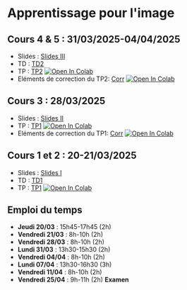 # Apprentissage pour l'image

<!---

## Cours 7 : 11/04/2025

- Slides : [Slides V](https://github.com/emilePi/Apprentissage_pour_l_image_25/blob/main/Slides/Slides_V.pdf)
- TP : [TP4](https://github.com/emilePi/Apprentissage_pour_l_image_25/blob/main/TP/TP4.ipynb) [![Open In Colab](https://colab.research.google.com/assets/colab-badge.svg)](https://colab.research.google.com/github/emilePi/Apprentissage_pour_l_image_25/blob/main/TP/TP4.ipynb)


## Cours 6 : 07/04/2025

- Slides : [Slides IV](https://github.com/emilePi/Apprentissage_pour_l_image_25/blob/main/Slides/Slides_IV.pdf)
- TD : [TD3](https://github.com/emilePi/Apprentissage_pour_l_image_25/blob/main/TD/TD3.pdf)
- TP : [TP3](https://github.com/emilePi/Apprentissage_pour_l_image_25/blob/main/TP/TP3.ipynb) [![Open In Colab](https://colab.research.google.com/assets/colab-badge.svg)](https://colab.research.google.com/github/emilePi/Apprentissage_pour_l_image_25/blob/main/TP/TP3.ipynb)
-->


## Cours 4 & 5 : 31/03/2025-04/04/2025

- Slides : [Slides III](https://github.com/emilePi/Apprentissage_pour_l_image_25/blob/main/Slides/Slides_III.pdf)
- TD : [TD2](https://github.com/emilePi/Apprentissage_pour_l_image_25/blob/main/TD/TD2.pdf)
- TP : [TP2](https://github.com/emilePi/Apprentissage_pour_l_image_25/blob/main/TP/TP2.ipynb) [![Open In Colab](https://colab.research.google.com/assets/colab-badge.svg)](https://colab.research.google.com/github/emilePi/Apprentissage_pour_l_image_25/blob/main/TP/TP2.ipynb)
- Eléments de correction du TP2: [Corr](https://github.com/emilePi/Apprentissage_pour_l_image_25/blob/main/TP/TP2_Corr.ipynb) [![Open In Colab](https://colab.research.google.com/assets/colab-badge.svg)](https://colab.research.google.com/github/emilePi/Apprentissage_pour_l_image_25/blob/main/TP/TP2_Corr.ipynb)

## Cours 3 : 28/03/2025

- Slides : [Slides II](https://github.com/emilePi/Apprentissage_pour_l_image_25/blob/main/Slides/Slides_II.pdf)
- TP : [TP1](https://github.com/emilePi/Apprentissage_pour_l_image_25/blob/main/TP/TP1_entame.ipynb) [![Open In Colab](https://colab.research.google.com/assets/colab-badge.svg)](https://colab.research.google.com/github/emilePi/Apprentissage_pour_l_image_25/blob/main/TP/TP1_entame.ipynb)
- Eléments de correction du TP1: [Corr](https://github.com/emilePi/Apprentissage_pour_l_image_25/blob/main/TP/TP1_Corr.ipynb) [![Open In Colab](https://colab.research.google.com/assets/colab-badge.svg)](https://colab.research.google.com/github/emilePi/Apprentissage_pour_l_image_25/blob/main/TP/TP1_Corr.ipynb)



## Cours 1 et 2 : 20-21/03/2025

- Slides : [Slides I](https://github.com/emilePi/Apprentissage_pour_l_image_25/blob/main/Slides/Slides_I.pdf)
- TD : [TD1](https://github.com/emilePi/Apprentissage_pour_l_image_25/blob/main/TD/TD1.pdf)
- TP : [TP1](https://github.com/emilePi/Apprentissage_pour_l_image_25/blob/main/TP/TP1.ipynb) [![Open In Colab](https://colab.research.google.com/assets/colab-badge.svg)](https://colab.research.google.com/github/emilePi/Apprentissage_pour_l_image_25/blob/main/TP/TP1.ipynb)


## Emploi du temps

- **Jeudi    20/03** : 15h45-17h45 (2h)
- **Vendredi 21/03** : 8h-10h (2h)
- **Vendredi 28/03** : 8h-10h (2h)
- **Lundi    31/03** : 13h30-15h30 (2h)
- **Vendredi 04/04** : 8h-10h (2h)
- **Lundi    07/04** : 13h30-16h30 (3h)
- **Vendredi 11/04** : 8h-10h (2h)
- **Vendredi 25/04** : 9h-11h (2h) **Examen**





<!---
# Apprentissage pour l'image

## Projet à rendre pour le 12/05/2024

Projet : [Projet](https://github.com/emilePi/Apprentissage-pour-l-image/blob/main/TP/Sujet_Projet_2024-2.ipynb) [![Open In Colab](https://colab.research.google.com/assets/colab-badge.svg)](https://colab.research.google.com/github/emilePi/Apprentissage-pour-l-image/blob/main/TP/Sujet_Projet_2024-2.ipynb)

## Cours 5 : 04/04/2024

Slides : [Course V](https://github.com/emilePi/Apprentissage-pour-l-image/blob/main/Slides/Final_slides.pdf)

TP : [TP4](https://github.com/emilePi/Apprentissage-pour-l-image/blob/main/TP/TP4.ipynb) [![Open In Colab](https://colab.research.google.com/assets/colab-badge.svg)](https://colab.research.google.com/github/emilePi/Apprentissage-pour-l-image/blob/main/TP/TP4.ipynb)

## Cours 4 : 28/03/2024

Slides : [Course IV](https://github.com/emilePi/Apprentissage-pour-l-image/blob/main/Slides/3_deep_neural_networks.pdf)

TP : [TP3](https://github.com/emilePi/Apprentissage-pour-l-image/blob/main/TP/TP3.ipynb) [![Open In Colab](https://colab.research.google.com/assets/colab-badge.svg)](https://colab.research.google.com/github/emilePi/Apprentissage-pour-l-image/blob/main/TP/TP3.ipynb)

## Cours 3 : 21/03/2024

Slides : [Course III](https://github.com/emilePi/Apprentissage-pour-l-image/blob/main/Slides/2_introduction_to_neural_networks.pdf)

TP : [TP2](https://github.com/emilePi/Apprentissage-pour-l-image/blob/main/TP/TP2.ipynb) [![Open In Colab](https://colab.research.google.com/assets/colab-badge.svg)](https://colab.research.google.com/github/emilePi/Apprentissage-pour-l-image/blob/main/TP/TP2.ipynb) A discuter : Quelle date pour la projet ?

## Cours 2 : 14/03/2024

Slides : [Course II](https://github.com/emilePi/Apprentissage-pour-l-image/blob/main/Slides/Presentation_TP1.pdf)

TP : [TP1](https://github.com/emilePi/Apprentissage-pour-l-image/blob/main/TP/TP1.ipynb) [![Open In Colab](https://colab.research.google.com/assets/colab-badge.svg)](https://colab.research.google.com/github/emilePi/Apprentissage-pour-l-image/blob/main/TP/TP1.ipynb)

## Cours 1 : 29/02/2024

Slides : [Course I](https://github.com/emilePi/Apprentissage-pour-l-image/blob/main/Slides/1_introduction_to_neural_networks.pdf)
>
